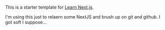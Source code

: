 This is a starter template for [Learn Next.js](https://nextjs.org/learn).

I'm using this just to relaern some NextJS and brush up on git and github. I got soft I suppose...